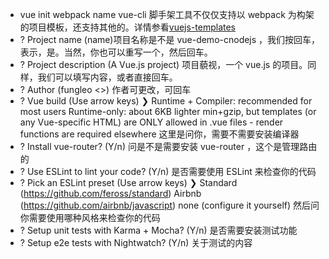 * vue init webpack name   vue-cli 脚手架工具不仅仅支持以 webpack 为构架的项目模板，还支持其他的。详情参看[vuejs-templates](https://github.com/vuejs-templates)
* ? Project name (name)项目名称是不是 vue-demo-cnodejs ，我们按回车，表示，是。当然，你也可以重写一个，然后回车。
* ? Project description (A Vue.js project) 项目藐视，一个 vue.js 的项目。同样，我们可以填写内容，或者直接回车。
* ? Author (fungleo <>) 作者可更改，可回车
* ? Vue build (Use arrow keys)
❯ Runtime + Compiler: recommended for most users
Runtime-only: about 6KB lighter min+gzip, but templates (or any Vue-specific HTML) are ONLY allowed in .vue files -
render functions are required elsewhere   这里是问你，需要不需要安装编译器
* ? Install vue-router? (Y/n) 问是不是需要安装 vue-router ，这个是管理路由的
* ? Use ESLint to lint your code? (Y/n) 是否需要使用 ESLint 来检查你的代码
* ? Pick an ESLint preset (Use arrow keys)
❯ Standard (https://github.com/feross/standard)
Airbnb (https://github.com/airbnb/javascript)
none (configure it yourself) 然后问你需要使用哪种风格来检查你的代码
* ? Setup unit tests with Karma + Mocha? (Y/n)  是否需要安装测试功能
* ? Setup e2e tests with Nightwatch? (Y/n) 关于测试的内容
